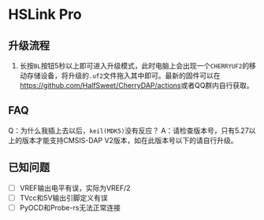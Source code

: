 # HSLink Pro

## 升级流程

1. 长按`BL`按钮5秒以上即可进入升级模式，此时电脑上会出现一个`CHERRYUF2`的移动存储设备，将升级的`.uf2`文件拖入其中即可。最新的固件可以在<https://github.com/HalfSweet/CherryDAP/actions>或者QQ群内自行获取。

## FAQ

Q：为什么我插上去以后，`keil(MDK5)`没有反应？
A：请检查版本号，只有5.27以上的版本才能支持CMSIS-DAP V2版本，如在此版本号以下的请自行升级。

## 已知问题

- [ ] VREF输出电平有误，实际为VREF/2
- [ ] TVcc和5V输出引脚定义有误
- [ ] PyOCD和Probe-rs无法正常连接
